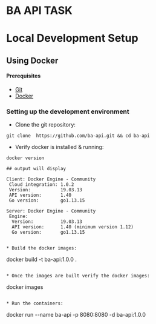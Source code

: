 # BA API TASK


# Local Development Setup

## Using Docker

#### Prerequisites

  * [Git](https://git-scm.com/downloads)
  * [Docker](https://docs.docker.com/get-docker/)


### Setting up the development environment

* Clone the git repository:

```
git clone  https://github.com/ba-api.git && cd ba-api
```


* Verify docker is installed & running:

```
docker version

## output will display

Client: Docker Engine - Community
 Cloud integration: 1.0.2
 Version:           19.03.13
 API version:       1.40
 Go version:        go1.13.15

Server: Docker Engine - Community
 Engine:
  Version:          19.03.13
  API version:      1.40 (minimum version 1.12)
  Go version:       go1.13.15
```

```

* Build the docker images:

```
docker build -t ba-api:1.0.0 .
```

* Once the images are built verify the docker images:

```
docker images
```

* Run the containers:

```
docker run --name ba-api -p 8080:8080 -d ba-api:1.0.0
```